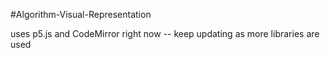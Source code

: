 #Algorithm-Visual-Representation

uses p5.js and CodeMirror right now -- keep updating as more libraries are used